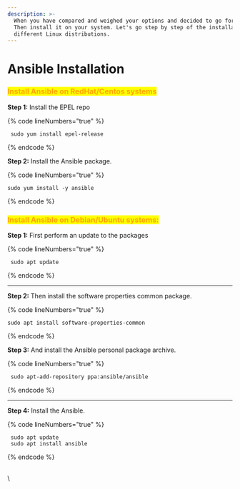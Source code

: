 ```yaml
---
description: >-
  When you have compared and weighed your options and decided to go for Ansible.
  Then install it on your system. Let's go step by step of the installation in
  different Linux distributions.
---
```


# Ansible Installation

### <mark style="color:orange;">Install Ansible on RedHat/Centos systems</mark> 

**Step 1:** Install the EPEL repo

{% code lineNumbers="true" %}
```
 sudo yum install epel-release
```
{% endcode %}

**Step 2:** Install the Ansible package.

{% code lineNumbers="true" %}
```
sudo yum install -y ansible  
```
{% endcode %}



### <mark style="color:orange;">Install Ansible on Debian/Ubuntu systems:</mark>

**Step 1:** First perform an update to the packages

{% code lineNumbers="true" %}
```
 sudo apt update  
```
{% endcode %}

****

**Step 2:** Then install the software properties common package.

{% code lineNumbers="true" %}
```
sudo apt install software-properties-common 
```
{% endcode %}



**Step 3:** And install the Ansible personal package archive.

{% code lineNumbers="true" %}
```
 sudo apt-add-repository ppa:ansible/ansible  
```
{% endcode %}

****

**Step 4:** Install the Ansible.

{% code lineNumbers="true" %}
```
 sudo apt update  
 sudo apt install ansible
```
{% endcode %}

\
\
